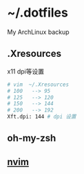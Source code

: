 # ~/.dotfiles
My ArchLinux backup

## .Xresources
x11 dpi等设置
```bash
# vim  ~/.Xresources
# 100	--> 95
# 125	--> 120
# 150	--> 144
# 200	--> 192
Xft.dpi: 144 # dpi 设置
```
## oh-my-zsh


## [nvim](https://github.com/ygsheep/nvim)

